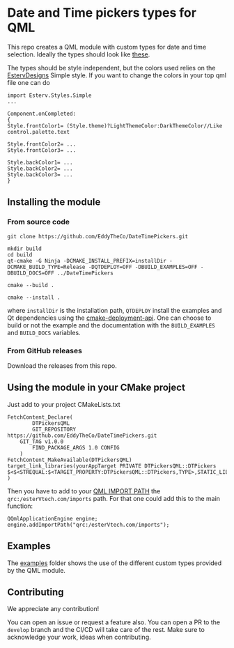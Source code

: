 # Date and Time pickers types for QML 

This repo creates a QML module with custom types for date and  time selection.
Ideally the types should look like [these](https://mui.com/x/react-date-pickers/date-time-picker/).

The types should be style independent, but the colors used relies on the [EstervDesigns](https://github.com/EddyTheCo/MyDesigns)
Simple style. 
If you want to change the colors in your top qml file one can do
```
import Esterv.Styles.Simple
...

Component.onCompleted:
{
Style.frontColor1= (Style.theme)?LightThemeColor:DarkThemeColor//Like control.palette.text

Style.frontColor2= ... 
Style.frontColor3= ... 

Style.backColor1= ... 
Style.backColor2= ... 
Style.backColor3= ... 
}

``` 

## Installing the module 

### From source code
```
git clone https://github.com/EddyTheCo/DateTimePickers.git 

mkdir build
cd build
qt-cmake -G Ninja -DCMAKE_INSTALL_PREFIX=installDir -DCMAKE_BUILD_TYPE=Release -DQTDEPLOY=OFF -DBUILD_EXAMPLES=OFF -DBUILD_DOCS=OFF ../DateTimePickers

cmake --build . 

cmake --install . 
```
where `installDir` is the installation path, `QTDEPLOY` install the examples and Qt dependencies using the  [cmake-deployment-api](https://www.qt.io/blog/cmake-deployment-api).
One can choose to build or not the example and the documentation with the `BUILD_EXAMPLES` and `BUILD_DOCS` variables.


### From GitHub releases
Download the releases from this repo. 

## Using the module in your CMake project 

Just add to your project CMakeLists.txt

```
FetchContent_Declare(
        DTPickersQML
        GIT_REPOSITORY https://github.com/EddyTheCo/DateTimePickers.git
	GIT_TAG v1.0.0 
        FIND_PACKAGE_ARGS 1.0 CONFIG
    )
FetchContent_MakeAvailable(DTPickersQML)
target_link_libraries(yourAppTarget PRIVATE DTPickersQML::DTPickers 
$<$<STREQUAL:$<TARGET_PROPERTY:DTPickersQML::DTPickers,TYPE>,STATIC_LIBRARY>:DTPickersQML::DTPickersplugin>
)
```

Then you have to add to your [QML IMPORT PATH](https://doc.qt.io/qt-6/qtqml-syntax-imports.html) the `qrc:/esterVtech.com/imports` path.
For that one could add this to the  main function:

```
QQmlApplicationEngine engine;
engine.addImportPath("qrc:/esterVtech.com/imports");
```

## Examples

The [examples](examples) folder shows the use of the different custom types provided by the QML module.



## Contributing

We appreciate any contribution!


You can open an issue or request a feature also.
You can open a PR to the `develop` branch and the CI/CD will take care of the rest.
Make sure to acknowledge your work, ideas when contributing.

